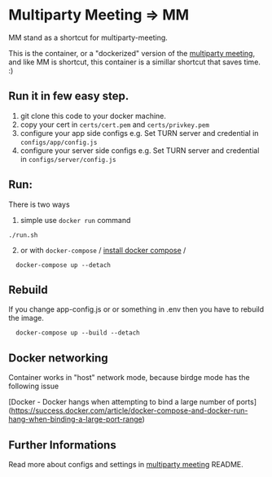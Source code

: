 # Multiparty Meeting => MM
MM stand as a shortcut for multiparty-meeting.

This is the container, or a "dockerized" version of the [multiparty meeting](https://github.com/havfo/multiparty-meeting),
and like MM is shortcut, this container is a simillar shortcut that saves time.
:)

## Run it in few easy step.
1. git clone this code to your docker machine.
2. copy your cert in `certs/cert.pem` and `certs/privkey.pem`
2. configure your app side configs
   e.g. Set TURN server and credential in `configs/app/config.js`
3. configure your server side configs
   e.g. Set TURN server and credential in `configs/server/config.js`

## Run:
There is two ways
1. simple use `docker run` command
```
./run.sh
```

2. or with `docker-compose` 
/ [install docker compose](https://docs.docker.com/compose/install/) /
```
  docker-compose up --detach
```
## Rebuild

If you change app-config.js or or something in .env then you have to rebuild the image.
```
  docker-compose up --build --detach
```

## Docker networking
Container works in "host" network mode, because birdge mode has the following issue

[Docker - Docker hangs when attempting to bind a large number of ports] (https://success.docker.com/article/docker-compose-and-docker-run-hang-when-binding-a-large-port-range)


## Further Informations 
Read more about configs and settings in [multiparty meeting](https://github.com/havfo/multiparty-meeting) README.
